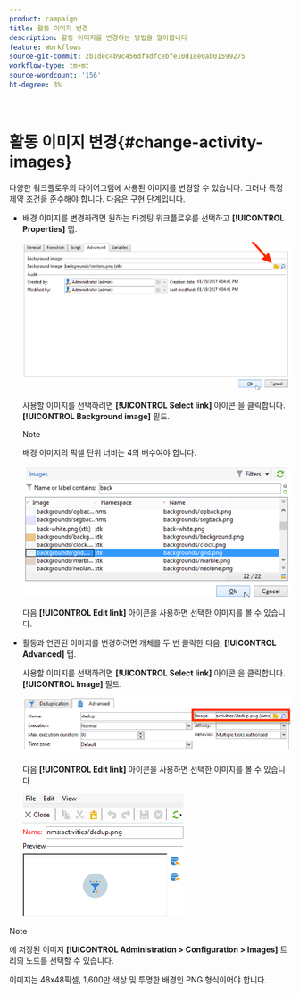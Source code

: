 ```yaml
---
product: campaign
title: 활동 이미지 변경
description: 활동 이미지를 변경하는 방법을 알아봅니다
feature: Workflows
source-git-commit: 2b1dec4b9c456df4dfcebfe10d18e0ab01599275
workflow-type: tm+mt
source-wordcount: '156'
ht-degree: 3%

---
```


# 활동 이미지 변경{#change-activity-images}



다양한 워크플로우의 다이어그램에 사용된 이미지를 변경할 수 있습니다. 그러나 특정 제약 조건을 준수해야 합니다. 다음은 구현 단계입니다.

* 배경 이미지를 변경하려면 원하는 타겟팅 워크플로우를 선택하고 **[!UICONTROL Properties]** 탭.

   ![](assets/s_user_segmentation_properties_tab.png)

   사용할 이미지를 선택하려면 **[!UICONTROL Select link]** 아이콘 을 클릭합니다. **[!UICONTROL Background image]** 필드.

   >[!NOTE]
   >
   >배경 이미지의 픽셀 단위 너비는 4의 배수여야 합니다.

   ![](assets/s_user_segmentation_background_select.png)

   다음 **[!UICONTROL Edit link]** 아이콘을 사용하면 선택한 이미지를 볼 수 있습니다.

* 활동과 연관된 이미지를 변경하려면 개체를 두 번 클릭한 다음, **[!UICONTROL Advanced]** 탭.

   사용할 이미지를 선택하려면 **[!UICONTROL Select link]** 아이콘 을 클릭합니다. **[!UICONTROL Image]** 필드.

   ![](assets/s_user_segmentation_activity_image.png)

   다음 **[!UICONTROL Edit link]** 아이콘을 사용하면 선택한 이미지를 볼 수 있습니다.

   ![](assets/s_user_segmentation_activity_image_select.png)

>[!NOTE]
>
>에 저장된 이미지 **[!UICONTROL Administration > Configuration > Images]** 트리의 노드를 선택할 수 있습니다.
>  
>이미지는 48x48픽셀, 1,600만 색상 및 투명한 배경인 PNG 형식이어야 합니다.
